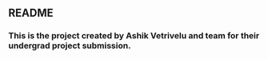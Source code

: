## README

### This is the project created by Ashik Vetrivelu and team for their undergrad project submission.